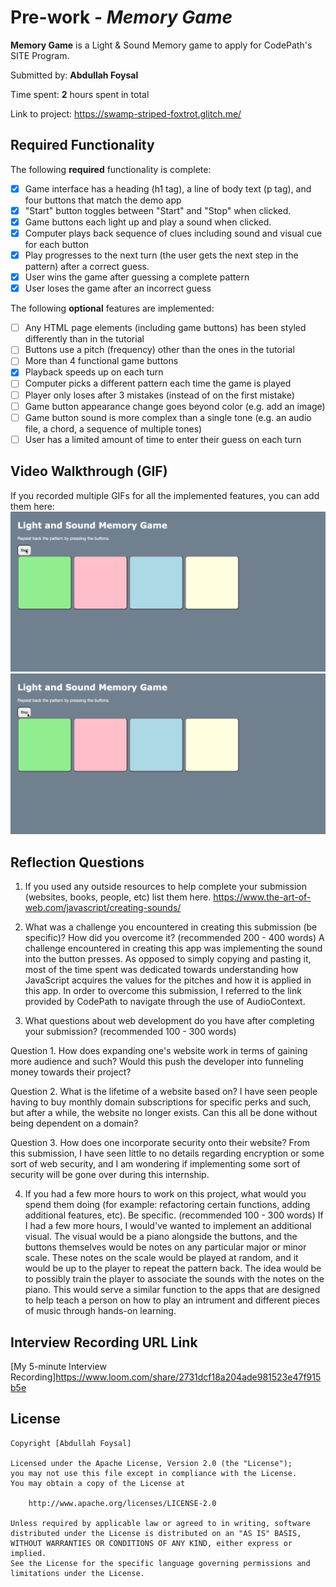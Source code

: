 # Pre-work - *Memory Game*

**Memory Game** is a Light & Sound Memory game to apply for CodePath's SITE Program. 

Submitted by: **Abdullah Foysal**

Time spent: **2** hours spent in total

Link to project: https://swamp-striped-foxtrot.glitch.me/

## Required Functionality

The following **required** functionality is complete:

* [x] Game interface has a heading (h1 tag), a line of body text (p tag), and four buttons that match the demo app
* [x] "Start" button toggles between "Start" and "Stop" when clicked. 
* [x] Game buttons each light up and play a sound when clicked. 
* [x] Computer plays back sequence of clues including sound and visual cue for each button
* [x] Play progresses to the next turn (the user gets the next step in the pattern) after a correct guess. 
* [x] User wins the game after guessing a complete pattern
* [x] User loses the game after an incorrect guess

The following **optional** features are implemented:

* [ ] Any HTML page elements (including game buttons) has been styled differently than in the tutorial
* [ ] Buttons use a pitch (frequency) other than the ones in the tutorial
* [ ] More than 4 functional game buttons
* [x] Playback speeds up on each turn
* [ ] Computer picks a different pattern each time the game is played
* [ ] Player only loses after 3 mistakes (instead of on the first mistake)
* [ ] Game button appearance change goes beyond color (e.g. add an image)
* [ ] Game button sound is more complex than a single tone (e.g. an audio file, a chord, a sequence of multiple tones)
* [ ] User has a limited amount of time to enter their guess on each turn

## Video Walkthrough (GIF)

If you recorded multiple GIFs for all the implemented features, you can add them here:
<img src = 'winGif.gif'/>
<img src = 'loseGif.gif'/>

## Reflection Questions
1. If you used any outside resources to help complete your submission (websites, books, people, etc) list them here. 
https://www.the-art-of-web.com/javascript/creating-sounds/

2. What was a challenge you encountered in creating this submission (be specific)? How did you overcome it? (recommended 200 - 400 words) 
A challenge encountered in creating this app was implementing the sound into the button presses. As opposed to simply copying and pasting it, most of the time spent was dedicated towards understanding how JavaScript acquires the values for the pitches and how it is applied in this app. In order to overcome this submission, I referred to the link provided by CodePath to navigate through the use of AudioContext. 

3. What questions about web development do you have after completing your submission? (recommended 100 - 300 words) 

Question 1. How does expanding one's website work in terms of gaining more audience and such? Would this push the developer into funneling money towards their project?

Question 2. What is the lifetime of a website based on? I have seen people having to buy monthly domain subscriptions for specific perks and such, but after a while, the website no longer exists. Can this all be done without being dependent on a domain?

Question 3. How does one incorporate security onto their website? From this submission, I have seen little to no details regarding encryption or some sort of web security, and I am wondering if implementing some sort of security will be gone over during this internship.

4. If you had a few more hours to work on this project, what would you spend them doing (for example: refactoring certain functions, adding additional features, etc). Be specific. (recommended 100 - 300 words) 
If I had a few more hours, I would've wanted to implement an additional visual. The visual would be a piano alongside the buttons, and the buttons themselves would be notes on any particular major or minor scale. These notes on the scale would be played at random, and it would be up to the player to repeat the pattern back. The idea would be to possibly train the player to associate the sounds with the notes on the piano. This would serve a similar function to the apps that are designed to help teach a person on how to play an intrument and different pieces of music through hands-on learning. 



## Interview Recording URL Link

[My 5-minute Interview Recording]https://www.loom.com/share/2731dcf18a204ade981523e47f915b5e


## License

    Copyright [Abdullah Foysal]

    Licensed under the Apache License, Version 2.0 (the "License");
    you may not use this file except in compliance with the License.
    You may obtain a copy of the License at

        http://www.apache.org/licenses/LICENSE-2.0

    Unless required by applicable law or agreed to in writing, software
    distributed under the License is distributed on an "AS IS" BASIS,
    WITHOUT WARRANTIES OR CONDITIONS OF ANY KIND, either express or implied.
    See the License for the specific language governing permissions and
    limitations under the License.
